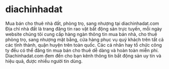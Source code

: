 
# diachinhadat
Mua bán cho thuê nhà đất, phòng trọ, sang nhượng tại diachinhadat.com
Địa chỉ nhà đất là trang đăng tin rao vặt bất động sản trực tuyến, mỗi ngày website chúng tôi cung cấp hàng ngàn thông tin mua bán nhà, cho thuê phòng trọ, sang nhượng mặt bằng, cửa hàng phục vụ quý khách trên tất cả các tỉnh thành, quận huyện trên toàn quốc. Các cá nhân hay tổ chức công ty đều có thể đăng tin mua bán cho thuê dễ dàng và hoàn toàn miễn phí. Diachinhadat.com đem đến cho bạn kênh thông tin bất động sản uy tín và hiệu quả, được nhiều người tin dùng.
